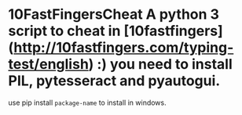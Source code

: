 # 10FastFingersCheat A python 3 script to cheat in [10fastfingers] (http://10fastfingers.com/typing-test/english) :) you need to install PIL, pytesseract and pyautogui. 
use pip install `package-name` to install in windows.
